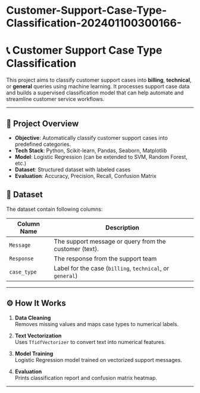 # Customer-Support-Case-Type-Classification-202401100300166-

# 📞 Customer Support Case Type Classification

This project aims to classify customer support cases into **billing**, **technical**, or **general** queries using machine learning. It processes support case data and builds a supervised classification model that can help automate and streamline customer service workflows.

---

## 🚀 Project Overview

- **Objective**: Automatically classify customer support cases into predefined categories.
- **Tech Stack**: Python, Scikit-learn, Pandas, Seaborn, Matplotlib
- **Model**: Logistic Regression (can be extended to SVM, Random Forest, etc.)
- **Dataset**: Structured dataset with labeled cases
- **Evaluation**: Accuracy, Precision, Recall, Confusion Matrix


## 📂 Dataset

The dataset contain following columns:

| Column Name       | Description                               |
|-------------------|-------------------------------------------|
| `Message`         | The support message or query from the customer (text).             |
| `Response`        |The response from the support team |
| `case_type`       | Label for the case (`billing`, `technical`, or `general`) |


---

## ⚙️ How It Works

1. **Data Cleaning**  
   Removes missing values and maps case types to numerical labels.

2. **Text Vectorization**  
   Uses `TfidfVectorizer` to convert text into numerical features.

3. **Model Training**  
   Logistic Regression model trained on vectorized support messages.

4. **Evaluation**  
   Prints classification report and confusion matrix heatmap.

---


